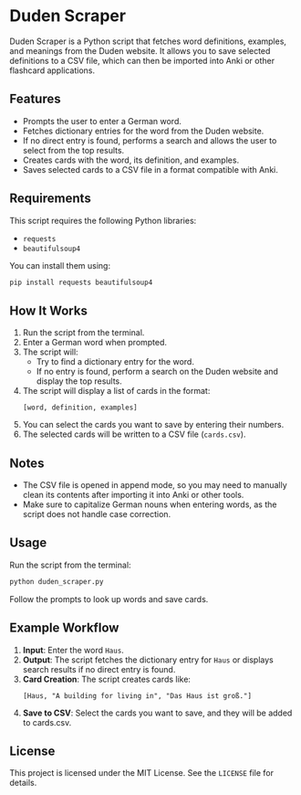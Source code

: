# Duden Scraper

Duden Scraper is a Python script that fetches word definitions, examples, and meanings from the Duden website. It allows you to save selected definitions to a CSV file, which can then be imported into Anki or other flashcard applications.

## Features
- Prompts the user to enter a German word.
- Fetches dictionary entries for the word from the Duden website.
- If no direct entry is found, performs a search and allows the user to select from the top results.
- Creates cards with the word, its definition, and examples.
- Saves selected cards to a CSV file in a format compatible with Anki.

## Requirements
This script requires the following Python libraries:
- `requests`
- `beautifulsoup4`

You can install them using:
```bash
pip install requests beautifulsoup4
```

## How It Works
1. Run the script from the terminal.
2. Enter a German word when prompted.
3. The script will:
   - Try to find a dictionary entry for the word.
   - If no entry is found, perform a search on the Duden website and display the top results.
4. The script will display a list of cards in the format:
   ```
   [word, definition, examples]
   ```
5. You can select the cards you want to save by entering their numbers.
6. The selected cards will be written to a CSV file (`cards.csv`).

## Notes
- The CSV file is opened in append mode, so you may need to manually clean its contents after importing it into Anki or other tools.
- Make sure to capitalize German nouns when entering words, as the script does not handle case correction.

## Usage
Run the script from the terminal:
```bash
python duden_scraper.py
```

Follow the prompts to look up words and save cards.

## Example Workflow
1. **Input**: Enter the word `Haus`.
2. **Output**: The script fetches the dictionary entry for `Haus` or displays search results if no direct entry is found.
3. **Card Creation**: The script creates cards like:
   ```
   [Haus, "A building for living in", "Das Haus ist groß."]
   ```
4. **Save to CSV**: Select the cards you want to save, and they will be added to cards.csv.

## License
This project is licensed under the MIT License. See the `LICENSE` file for details.
